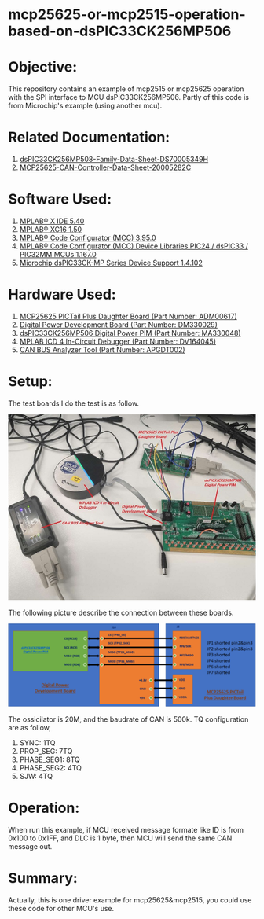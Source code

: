 # mcp25625-or-mcp2515-operation-based-on-dsPIC33CK256MP506
Objective:
==========
This repository contains an example of mcp2515 or mcp25625 operation with the SPI interface to MCU dsPIC33CK256MP506. Partly of this code is from Microchip's example (using another mcu).

Related Documentation:
=====================
1) [dsPIC33CK256MP508-Family-Data-Sheet-DS70005349H](http://ww1.microchip.com/downloads/en/DeviceDoc/dsPIC33CK256MP508-Family-Data-Sheet-DS70005349H.pdf)
2) [MCP25625-CAN-Controller-Data-Sheet-20005282C](http://ww1.microchip.com/downloads/en/DeviceDoc/MCP25625-CAN-Controller-Data-Sheet-20005282C.pdf)

Software Used:
==============
1) [MPLAB® X IDE 5.40](microchip.com/mplab/mplab-x-ide)
2) [MPLAB® XC16 1.50](microchip.com/mplab/compilers)
3) [MPLAB® Code Configurator (MCC) 3.95.0](microchip.com/mplab/mplab-code-configurator)
4) [MPLAB® Code Configurator (MCC) Device Libraries PIC24 / dsPIC33 / PIC32MM MCUs 1.167.0](microchip.com/mplab/mplab-code-configurator)
5) [Microchip dsPIC33CK-MP Series Device Support 1.4.102](packs.download.microchip.com/)

Hardware Used:
=============
1) [MCP25625 PICTail Plus Daughter Board (Part Number: ADM00617)](http://ww1.microchip.com/downloads/en/DeviceDoc/dsPIC33CK256MP508-Family-Data-Sheet-DS70005349H.pdf)
2) [Digital Power Development Board (Part Number: DM330029)](https://www.microchip.com/DevelopmentTools/ProductDetails/PartNO/DM330029)
3) [dsPIC33CK256MP506 Digital Power PIM (Part Number: MA330048)](https://www.microchip.com/DevelopmentTools/ProductDetails/PartNO/MA330048)
4) [MPLAB ICD 4 In-Circuit Debugger (Part Number: DV164045)](https://www.microchip.com/developmenttools/ProductDetails/DV164045)
5) [CAN BUS Analyzer Tool (Part Number: APGDT002)](https://www.microchip.com/DevelopmentTools/ProductDetails/APGDT002)

Setup:
======
The test boards I do the test is as follow.

![](https://github.com/ChaoA51933/mcp25625-or-mcp2515-operation-based-on-dsPIC33CK256MP506/blob/master/images/test_deveice.jpg) 

The following picture describe the connection between these boards.

![](https://github.com/ChaoA51933/mcp25625-or-mcp2515-operation-based-on-dsPIC33CK256MP506/blob/master/images/hardware_wire_connection.png) 

The ossicilator is 20M, and the baudrate of CAN is 500k. TQ configuration are as follow,
1) SYNC: 1TQ
2) PROP_SEG: 7TQ
3) PHASE_SEG1: 8TQ
4) PHASE_SEG2: 4TQ
5) SJW: 4TQ


Operation:
==========
When run this example, if MCU received message formate like ID is from 0x100 to 0x1FF, and DLC is 1 byte, then MCU will send the same CAN message out.


Summary:
========
Actually, this is one driver example for mcp25625&mcp2515, you could use these code for other MCU's use.
